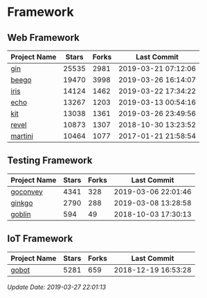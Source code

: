# Framework

## Web Framework

| Project Name | Stars | Forks | Last Commit |
| ------------ | ----- | ----- | ----------- |
| [gin](https://github.com/gin-gonic/gin) | 25535 | 2981 | 2019-03-21 07:12:06 |
| [beego](https://github.com/astaxie/beego) | 19470 | 3998 | 2019-03-26 16:14:07 |
| [iris](https://github.com/kataras/iris) | 14124 | 1462 | 2019-03-22 17:34:22 |
| [echo](https://github.com/labstack/echo) | 13267 | 1203 | 2019-03-13 00:54:16 |
| [kit](https://github.com/go-kit/kit) | 13038 | 1361 | 2019-03-26 23:49:56 |
| [revel](https://github.com/revel/revel) | 10873 | 1307 | 2018-10-30 13:23:52 |
| [martini](https://github.com/go-martini/martini) | 10464 | 1077 | 2017-01-21 21:58:54 |

## Testing Framework

| Project Name | Stars | Forks | Last Commit |
| ------------ | ----- | ----- | ----------- |
| [goconvey](https://github.com/smartystreets/goconvey) | 4341 | 328 | 2019-03-06 22:01:46 |
| [ginkgo](https://github.com/onsi/ginkgo) | 2790 | 288 | 2019-03-08 13:28:58 |
| [goblin](https://github.com/franela/goblin) | 594 | 49 | 2018-10-03 17:30:13 |

## IoT Framework

| Project Name | Stars | Forks | Last Commit |
| ------------ | ----- | ----- | ----------- |
| [gobot](https://github.com/hybridgroup/gobot) | 5281 | 659 | 2018-12-19 16:53:28 |

*Update Date: 2019-03-27 22:01:13*